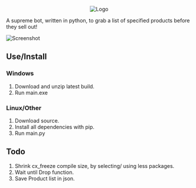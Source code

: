 <p align="center">
  <img src="https://github.com/loks0n/Supreme-Drop-Bot/raw/master/bin/logo.gif" alt="Logo"/>

A supreme bot, written in python, to grab a list of specified products before they sell out!

  <img src="https://github.com/loks0n/Supreme-Drop-Bot/raw/master/bin/screenshot.png" alt="Screenshot"/>
</p>

## Use/Install

### Windows
1. Download and unzip latest build.
2. Run main.exe

### Linux/Other
1. Download source.
1. Install all dependencies with pip.
2. Run main.py

## Todo
1. Shrink cx_freeze compile size, by selecting/ using less packages.
2. Wait until Drop function.
3. Save Product list in json.

